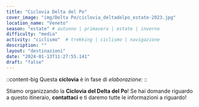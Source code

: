 ```yaml
---
title: "Ciclovia Delta del Po"
cover_image: "img/Delta Po/ciclovia_deltadelpo_estate-2023.jpg"
location_name: "Veneto"
season: "estate" # autunno | primavera | estate | inverno
difficulty: "media"
activity: "ciclismo"  # trekking | ciclismo | navigazione
description: ""
layout: "destinazioni"
date: "2024-01-13T11:27:55.141"
draft: "false"
---
```



::content-big
Questa **ciclovia** è in fase di *elaborazione:*
::

Stiamo organizzando la **Ciclovia del Delta del Po**!
Se hai domande riguardo a questo itineraio, **contattaci** e ti daremo tutte le informazioni a riguardo!